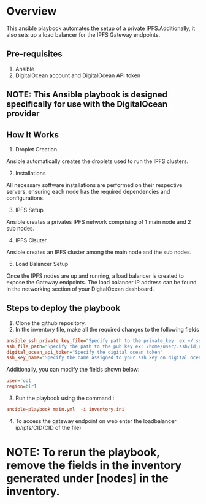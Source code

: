 # Overview
This ansible playbook automates the setup of a private IPFS.Additionally, it also sets up a load balancer for the IPFS Gateway endpoints.

## Pre-requisites
1. Ansible
2. DigitalOcean account and DigitalOcean API token

## NOTE: This Ansible playbook is designed specifically for use with the DigitalOcean provider

## How It Works
1. Droplet Creation

Ansible automatically creates the droplets used to run the IPFS clusters.

2. Installations

All necessary software installations are performed on their respective servers, ensuring each node has the required dependencies and configurations.

3. IPFS Setup

Ansible creates a privates IPFS network comprising of 1 main node and 2 sub nodes.

4. IPFS Clsuter

Ansible creates an IPFS cluster among the main node and the sub nodes.

5. Load Balancer Setup

Once the IPFS nodes are up and running, a load balancer is created to expose the Gateway endpoints. The load balancer IP address can be found in the networking section of your DigitalOcean dashboard.

## Steps to deploy the playbook
1. Clone the github repository.
2. In the inventory file, make all the required changes to the following fields
```ini
ansible_ssh_private_key_file="Specify path to the private_key  ex:~/.ssh/id_rsa"
ssh_file_path="Specify the path to the pub key ex: /home/user/.ssh/id_rsa.pub"
digital_ocean_api_token="Specify the digital ocean token"
ssh_key_name="Specify the name assigned to your ssh key on digital ocean"
```
Additionally, you can modify the fields shown below:
```ini
user=root
region=blr1
```
3. Run the playbook using the command :
```ini
ansible-playbook main.yml  -i inventory.ini
```
4. To access the gateway endpoint on web enter the loadbalancer ip/ipfs/CID(CID of the file)

# NOTE: To rerun the playbook, remove the fields in the inventory generated under [nodes] in the inventory.




